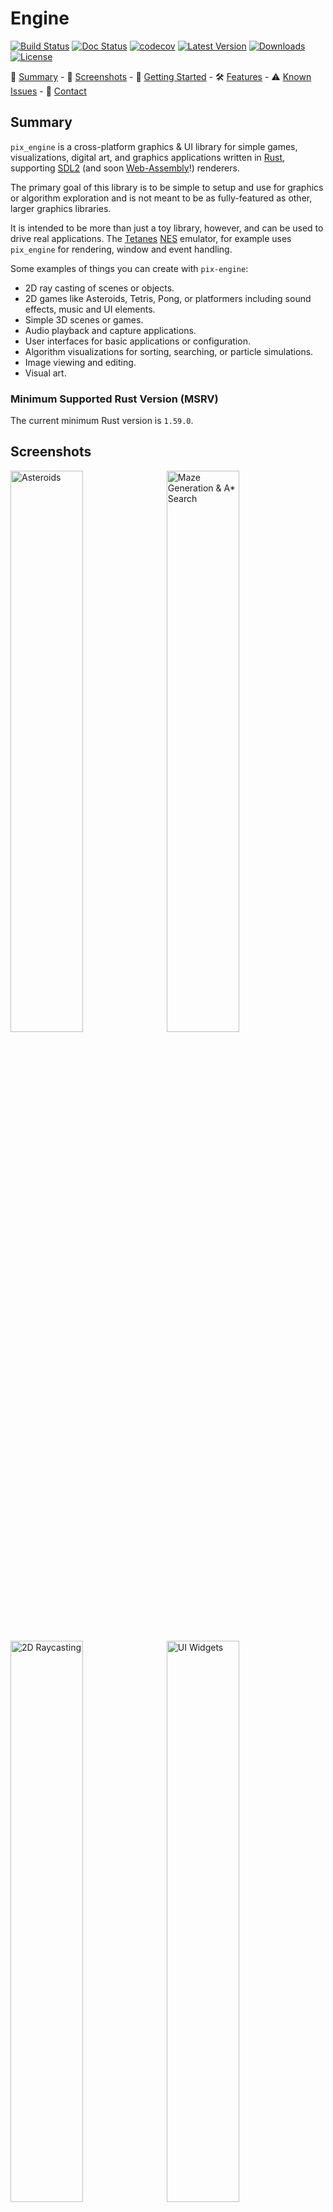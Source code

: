# Engine

[![Build Status]][build] [![Doc Status]][docs] [![codecov]][coverage] [![Latest
Version]][crates.io] [![Downloads]][crates.io] [![License]][mit]

[build status]: https://img.shields.io/github/workflow/status/lukexor/pix-engine/CI?style=plastic
[build]: https://github.com/lukexor/pix-engine/actions/workflows/ci.yml
[doc status]: https://img.shields.io/docsrs/pix-engine?style=plastic
[docs]: https://docs.rs/pix-engine/
[codecov]: https://codecov.io/gh/lukexor/pix-engine/branch/main/graph/badge.svg?token=2O6FVY5VZV
[coverage]: https://codecov.io/gh/lukexor/pix-engine
[latest version]: https://img.shields.io/crates/v/pix-engine?style=plastic
[crates.io]: https://crates.io/crates/pix-engine
[downloads]: https://img.shields.io/crates/d/pix-engine?style=plastic
[license]: https://img.shields.io/crates/l/pix-engine?style=plastic
[mit]: https://github.com/lukexor/pix-engine/blob/main/LICENSE-MIT

📖 [Summary](#summary) - 🌆 [Screenshots](#screenshots) - 🚀 [Getting
Started](#getting-started) - 🛠️ [Features](#features) - ⚠️ [Known
Issues](#known-issues) - 💬 [Contact](#contact)

## Summary

`pix_engine` is a cross-platform graphics & UI library for simple games,
visualizations, digital art, and graphics applications written in [Rust][],
supporting [SDL2][] (and soon [Web-Assembly][wasm]!) renderers.

The primary goal of this library is to be simple to setup and use for graphics
or algorithm exploration and is not meant to be as fully-featured as other,
larger graphics libraries.

It is intended to be more than just a toy library, however, and can be used to
drive real applications. The [Tetanes][] [NES][] emulator, for example uses
`pix_engine` for rendering, window and event handling.

Some examples of things you can create with `pix-engine`:

- 2D ray casting of scenes or objects.
- 2D games like Asteroids, Tetris, Pong, or platformers including sound effects,
  music and UI elements.
- Simple 3D scenes or games.
- Audio playback and capture applications.
- User interfaces for basic applications or configuration.
- Algorithm visualizations for sorting, searching, or particle simulations.
- Image viewing and editing.
- Visual art.

### Minimum Supported Rust Version (MSRV)

The current minimum Rust version is `1.59.0`.

## Screenshots

<img width="48%" alt="Asteroids"
src="https://raw.githubusercontent.com/lukexor/pix-engine/main/images/asteroids.png">&nbsp;&nbsp;<img
width="48%" alt="Maze Generation & A* Search"
src="https://raw.githubusercontent.com/lukexor/pix-engine/main/images/maze.png">
<img width="48%" alt="2D Raycasting"
src="https://raw.githubusercontent.com/lukexor/pix-engine/main/images/2d_raycasting.png">&nbsp;&nbsp;<img
width="48%" alt="UI Widgets"
src="https://raw.githubusercontent.com/lukexor/pix-engine/main/images/gui.png">
<img width="48%" alt="Fluid Simulation"
src="https://raw.githubusercontent.com/lukexor/pix-engine/main/images/fluid_simulation.png">&nbsp;&nbsp;<img
width="48%" alt="Matrix Rain"
src="https://raw.githubusercontent.com/lukexor/pix-engine/main/images/matrix.png">

## Getting Started

### Installing Dependencies

First and foremost you'll need [Rust][] installed! Follow the latest directions
at <https://www.rust-lang.org/learn/get-started>.

When building or running applications for a desktop target such as `macOS`,
`Linux`, or `Windows` and not a [Web-Assembly][wasm] target, you must install
[SDL2][] libraries. Note for windows: You may need to install
[Visual Studio C++ Build Tools][vc++].

There are several options for installing `SDL2`, but these are the most common:

- Install via [homebrew][] for `macOS`, a package management tool like `apt` for
  `Linux` or `MSVC` for `Windows`.

For more details and installation options see the [rust-sdl2][] documentation.

#### macOS, Linux, or Windows 10 Subsystem for Linux (homebrew)

```sh
brew install sdl2 sdl2_gfx sdl2_image sdl2_mixer sdl2_ttf
```

#### Linux (package manager)

Note: The minimum `SDL2` version is `2.0.20`. Some package managers may not have
the latest versions available.

_Ubuntu_:

```sh
sudo apt-get install libsdl2-dev libsdl2-gfx-dev libsdl2-image-dev
libsdl2-mixer-dev libsdl2-ttf-dev
```

_Fedora_:

```sh
sudo dnf install SDL2-devel SDL2_gfx-devel SDL2_image-devel SDL2_mixer-devel SDL2_ttf-devel
```

_Arch_:

```sh
sudo pacman -S sdl2 sdl2_gfx sdl2_image sdl2_mixer sdl2_ttf
```

#### Windows (MSVC)

1. Download the latest `SDL2` `MSVC` development libraries from
   <https://www.libsdl.org/download-2.0.php> e.g. (`SDL2-devel-2.0.20-VC.zip`).
2. Download the latest `SDL2_image`, `SDL2_mixer`, and `SDL2_ttf` `MSVC`
   development libraries from
   <https://www.libsdl.org/projects/>. e.g. (`SDL2_image-devel-2.0.5-VC.zip`).
3. Unzip each `.zip` file into a folder.
4. Copy library files:
   - from: `lib\x64\`
   <!-- markdownlint-disable-next-line line-length -->
   - to: `C:\Users\{Username}\.rustup\toolchains\{current toolchain}\lib\rustlib\{current toolchain}\lib`
     where `{current toolchain}` is likely `stable-x86_64-pc-windows-msvc`.
     - _Note_: If you don't use `rustup`, See [rust-sdl2][] for more info on
       Windows installation.
5. Copy all `dll` files:
   - from: `lib\x64\`
   - to: your `cargo` project next to `Cargo.toml`.

MSVC binaries for SDL2 are also present in this repository under the `lib`
folder.

### Creating Your Application

Creating a visual or interactive application using `pix-engine` requires
implementing only a single method of the [`PixEngine`][appstate] trait for your
application: [`PixEngine::on_update`][appstate::on_update] which gets executed as
often as possible. Within that function you'll have access to a mutable
[`PixState`][pixstate] object which provides several methods for modifying
settings and drawing to the screen.

[`PixEngine`][appstate] provides additional methods that can be implemented to
respond to user events and handle application startup and teardown.

Here's an example application which simply draws a circle following the mouse
and renders it white or black depending if the mouse is held down or not:

```rust no_run
use pix_engine::prelude::*;

struct MyApp;

impl PixEngine for MyApp {
    // Set up application state and initial settings. `PixState` contains
    // engine specific state and utility methods for actions like getting mouse
    // coordinates, drawing shapes, etc. (Optional)
    fn on_start(&mut self, s: &mut PixState) -> PixResult<()> {
        // Set the background to GRAY and clear the screen.
        s.background(Color::GRAY);

        // Change the font family to NOTO and size to 16 instead of using the
        // defaults.
        s.font_family(Font::NOTO)?;
        s.font_size(16);

        // Returning `Err` instead of `Ok` would indicate initialization failed,
        // and that the application should terminate immediately.
        Ok(())
    }

    // Main update/render loop. Called as often as possible unless
    // `target_frame_rate` was set with a value. (Required)
    fn on_update(&mut self, s: &mut PixState) -> PixResult<()> {
        // Set fill color to black if mouse is pressed, otherwise wite.
        if s.mouse_pressed() {
            s.fill(color!(0));
        } else {
            s.fill(color!(255));
        }

        // Draw a circle with fill color at the mouse position with a radius of
        // 80.
        let m = s.mouse_pos();
        s.circle([m.x(), m.y(), 80])?;

        Ok(())
    }

    // Clean up any state or resources before exiting such as deleting temporary
    // files or saving game state. (Optional)
    fn on_stop(&mut self, s: &mut PixState) -> PixResult<()> {
        Ok(())
    }
}

fn main() -> PixResult<()> {
    let mut engine = Engine::builder()
      .dimensions(800, 600)
      .title("MyApp")
      .show_frame_rate()
      .resizable()
      .build()?;
    let mut app = MyApp;
    engine.run(&mut app)
}
```

## Features

### Crate Feature Flags

The following features can be added to your `Cargo.toml` depending on your
needs. e.g.:

```toml
[dependencies.pix-engine]
version = "0.6.0"
default-features = false
features = ["serde"]
```

- **serde** - Adds [serde][] `Serialize`/`Deserialize` implementations for all
  enums/structs.

- **backtrace** - Enables the `backtrace` feature for [anyhow][], which allows
  printing backtraces based on environment variables outlined in
  [std::backtrace][]. Useful for debugging.

- **opengl** - Forces `sdl2` to use `opengl` as its renderer. This feature is
  disabled by default, allowing `sdl2` to use whichever renderer it defaults to
  on the target system. For example, macOS defaults to `metal`.

### PixState

[`PixState`][pixstate] is the global application context for the entire
`pix-engine` lifecycle from setup to teardown. It contains all of the settings
and methods required to draw pixels to the screen, manage windows, textures,
rendering settings, etc. See [Creating Your
Application](#creating-your-application) for a brief introduction to the engine
lifecycle methods and examples of using [`PixState`][pixstate].

### Drawing

All of the drawing primitives for drawing shapes, text, or UI widgets are all
available on the [`PixState`][pixstate] instance. Some methods are only
available when the corresponding traits are in scope. Many traits are included
by default in the [`prelude`](crate::prelude).

Some examples:

```rust ignore
// Draw a circle at `(x, y)` coordinates`(0, 0)` with a radius of `80`.
s.circle([0, 0, 80])?;

// Draw a rectangle at `(x, y)` coordinates `(10, 20)` with a width `80` and a
// height of `100`.
s.rect([10, 20, 80, 100])?;
```

There are also several convenience macros for creating shapes that can be used
for drawing, or storing inside a `struct`:

```rust ignore
// Create a triangle with points at `(x, y)` coordinates `(10, 20)`, `(30, 10)`,
// `(20, 25)`.
let t = tri!([10, 20], [30, 10], [20, 25]);

// Create a 3D point at `(x, y, z)` coordinates `(10, 20, 10)`.
let p = point!(10, 20, 10);

// Create a square at point `p` with a width/height of `100`.
let r = square!(p, 100);
```

#### Textures

Textures are simple a representation of pixels but have some extra flexibility:

- They can be drawn to separately from the primary canvas being rendered.
- They can be transformed, clipped, or modified.
- They can be blended together and overlayed on each other.

By default, all drawing operations target the primary window canvas. Once drawn,
the pixels are static and can only be drawn over. Using textures allows you to
create things like draggable elements, popups, animation sprites, etc.

To create a texture:

```rust ignore
// Create a texture with a width and height of 256, formatting as RGB with no
// alpha channel. You can also provide `None` as the format which will inherit
// the format of the current window.
let texture_id = s.create_texture(256, 256, PixelFormat::Rgb);

// Draw to the texture. These changes are not visible in the window.
s.set_texture_target(texture_id)?;
s.background(Color::BLACK);
s.text("Hello World!");
s.clear_texture_target();

// Now draw the texture to the current canvas. Specifying `None` as the `src`
// argument means use the entire texture size. The `dst` here is double the
// original texture which has the effect of scaling the texture by 2.
s.texture(texture_id, None, rect!(0, 0, 512, 512))?;

// To clean up unused textures, simply delete them.
s.delete_texture(texture_id)?;
```

### Audio

A limited form of audio support is available, with wider support coming soon. By
default, an audio queue is available that you can push samples to:

```rust ignore
s.resume_audio(); // Audio queue starts in a `Paused` state.

// Some method generating `f32` samples between 0.0 and 1.0
let samples = generate_audio();
s.enqueue_audio(&samples);
```

There is also an [`AudioCallback`](crate::prelude::AudioCallback) trait you can
implement for doing callback-based audio generation. See the `examples/` folder
for details. Using this callback you can also do limited audio recording and
playback with a microphone.

### UI

#### Overview

`pix-engine` offers an immediate mode graphical user interface ([IMGUI][])
library which allows for rapid UI development that is performant and simple to
setup/iterate on. Some limitations:

- Styling is limited to simple color themes and spacing.
- No animations or graphical effects.
- Limited layout constructs - more complicated layouts require carefully crafted
  code.
- Limited responsiveness for changes in viewport.

Much of the API design is inspired by [Dear ImGui][], but note the following differences:

- There are no window rendering utilities or features. Instead, separate native
  windows can be opened with UI elements rendered within. This approach
  simplifies window management by leveraging the native window features like
  minimize, maximize, resizing, etc.

#### End-User Guide

- `Tab`/`Shift-Tab` cycles focus through interactable elements.
- `Enter`/`Return` on an active element simulates clicking on it.
- `Ctrl+Click` (`Cmd+Click` on macOS) on a slider or drag box to edit the value
  as text.
  - Pressing `Tab`/`Escape`/`Return` exits editing mode.
- The mouse wheel can scroll elements that are out of view.
- Text Fields:
  - `Ctrl+Backspace` (`Cmd+Backspace` on macOS) to delete all content.
  - `Alt+Backspace` (`Option+Backspace` on macOS) to delete a single word.
  - `Ctrl+X` (`Cmd+X` on macOS) to cut contents to the system clipboard.
  - `Ctrl+C` (`Cmd+C` on macOS) to copy contents to the system clipboard.
  - `Ctrl+V` (`Cmd+V` on macOS) to paste contents from the system clipboard.

#### Programmer Notes

- See `gui` in the `examples/` folder to get started.
- The UI is generated in code with UI method calls executed on the `PixState`
  instance in the `PixState::on_update` render loop which is called every frame.
- Elements are rendered in-order from top-left, to bottom-right.
- Unless explicitly changed, each element will position itself below the
  previous element. Calling `PixState::same_line` will shift position to the
  right of the previous element.

#### Windows

As your application grows, you may find the need to have different views open
simultaneously. This can be done by opening up additional windows to render
into. Each window has it's own canvas, while sharing the global `PixState`
context settings. The API is very similar to working with textures.

```rust ignore
// Create a window with size of 800x600.
let window_id = s
  .window()
  .dimensions(800, 600)
  .title("My Window")
  .position_centered()
  .build()?;

// Draw to the window. These changes are immediately visible in the window.
s.set_window_target(window_id)?;
s.background(Color::BLACK);
s.fill(Color::RED);
s.text("Hello World!");
s.reset_window_target();

// A user can either close the window with the `X` button, `Ctrl-W`, `Alt-F4`,
// etc. or you can close it programatically.
s.close_window(window_id)?;
```

**Note:** One thing to consider when creating and managing widnows is that when
a window gets closed, its ID becomes invalid. Attempting to draw in an invalid
window will return an error. Thus, most window creation will also require
removing invalid window IDs from their application:

```rust ignore
fn on_window_event(
    &mut self,
    _s: &mut PixState,
    window_id: WindowId,
    event: WindowEvent,
) -> PixResult<()> {
    if event == WindowEvent::Close && self.popup_window == Some(window_id) {
      self.popup_window = None;
    }
    Ok(())
}
```

### Logging

This library uses the [log][] crate. To leverage
logging in your application, choose one of the supported logger implementations
and initialize it in your `main` function.

Example using [env_logger][]:

```rust ignore
fn main() -> PixResult<()> {
    env_logger::init();

    let mut engine = Engine::builder()
      .dimensions(800, 600)
      .title("MyApp")
      .build()?;
    let mut app = MyApp;
    engine.run(&mut app)
}
```

## Known Issues

See the [github issue tracker][].

## License

Licensed under either of

- Apache License, Version 2.0 ([LICENSE-APACHE][])
- MIT license ([LICENSE-MIT][])

at your option.

## Contribution

Unless you explicitly state otherwise, any contribution intentionally submitted
for inclusion in the work by you, as defined in the Apache-2.0 license, shall be
dual licensed as above, without any additional terms or conditions.

## Contact

For issue reporting, please use the [github issue tracker][]. You can also
contact me directly at <https://lukeworks.tech/contact/>.

## Credits

This has been a true passion project for several years and I can't thank the
open source community enough for the all the amazing content and support.

A special shout out to the following projects which heavily inspired the
implementation and evolution of this crate:

- [OneLoneCoder][] and the [olcPixelGameEngine][].
- [The Coding Train][] and [p5js][].
- [Dear ImGui][]

[rust]: https://www.rust-lang.org/
[sdl2]: https://crates.io/crates/sdl2/
[vc++]: https://visualstudio.microsoft.com/visual-cpp-build-tools/
[homebrew]: https://brew.sh/
[rust-sdl2]: https://github.com/Rust-SDL2/rust-sdl2#sdl20-development-libraries
[log]: https://crates.io/crates/log
[env_logger]: https://crates.io/crates/env_logger
[wasm]: https://www.rust-lang.org/what/wasm
[tetanes]: https://crates.io/crates/tetanes
[nes]: https://en.wikipedia.org/wiki/Nintendo_Entertainment_System
[appstate]: crate::prelude::PixEngine
[appstate::on_update]: crate::prelude::PixEngine::on_update
[pixstate]: crate::prelude::PixState
[serde]: https://crates.io/crates/serde
[anyhow]: https://crates.io/crates/anyhow
[std::backtrace]: https://doc.rust-lang.org/std/backtrace/index.html#environment-variables
[github issue tracker]: https://github.com/lukexor/pix-engine/issues
[license-apache]: http://www.apache.org/licenses/LICENSE-2.0
[license-mit]: http://opensource.org/licenses/MIT
[onelonecoder]: https://github.com/OneLoneCoder/
[olcpixelgameengine]: https://github.com/OneLoneCoder/olcPixelGameEngine
[the coding train]: https://www.youtube.com/channel/UCvjgXvBlbQiydffZU7m1_aw
[p5js]: https://p5js.org/
[imgui]: http://www.johno.se/book/imgui.html
[dear imgui]: https://github.com/ocornut/imgui
